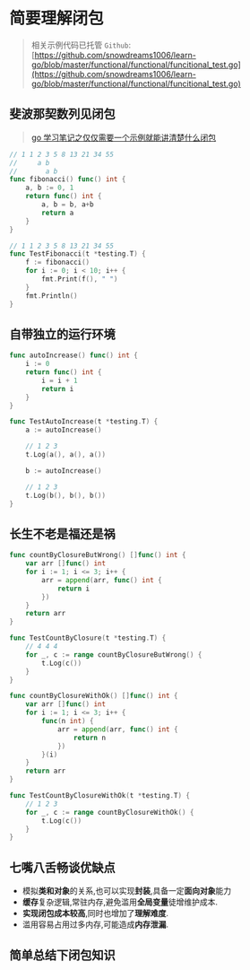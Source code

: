 # 简要理解闭包

> 相关示例代码已托管 `Github`: [https://github.com/snowdreams1006/learn-go/blob/master/functional/functional/funcitional_test.go](https://github.com/snowdreams1006/learn-go/blob/master/functional/functional/funcitional_test.go)

## 斐波那契数列**见闭包**

> [go 学习笔记之仅仅需要一个示例就能讲清楚什么闭包](https://mp.weixin.qq.com/s/ZIIBvCuDgrsdNbQXBeAR9A)

```go
// 1 1 2 3 5 8 13 21 34 55
//     a b
//       a b
func fibonacci() func() int {
    a, b := 0, 1
    return func() int {
        a, b = b, a+b
        return a
    }
}

// 1 1 2 3 5 8 13 21 34 55 
func TestFibonacci(t *testing.T) {
    f := fibonacci()
    for i := 0; i < 10; i++ {
        fmt.Print(f(), " ")
    }
    fmt.Println()
}
```

## 自带**独立**的运行环境

```go
func autoIncrease() func() int {
    i := 0
    return func() int {
        i = i + 1
        return i
    }
}

func TestAutoIncrease(t *testing.T) {
    a := autoIncrease()

    // 1 2 3
    t.Log(a(), a(), a())

    b := autoIncrease()

    // 1 2 3
    t.Log(b(), b(), b())
}
```

## **长生不老**是福还是祸

```go
func countByClosureButWrong() []func() int {
    var arr []func() int
    for i := 1; i <= 3; i++ {
        arr = append(arr, func() int {
            return i
        })
    }
    return arr
}

func TestCountByClosure(t *testing.T) {
    // 4 4 4
    for _, c := range countByClosureButWrong() {
        t.Log(c())
    }
}

func countByClosureWithOk() []func() int {
    var arr []func() int
    for i := 1; i <= 3; i++ {
        func(n int) {
            arr = append(arr, func() int {
                return n
            })
        }(i)
    }
    return arr
}

func TestCountByClosureWithOk(t *testing.T) {
    // 1 2 3
    for _, c := range countByClosureWithOk() {
        t.Log(c())
    }
}
```

## 七嘴八舌畅谈**优缺点**

- 模拟**类和对象**的关系,也可以实现**封装**,具备一定**面向对象**能力
- **缓存**复杂逻辑,常驻内存,避免滥用**全局变量**徒增维护成本.
- **实现闭包成本较高**,同时也增加了**理解难度**.
- 滥用容易占用过多内存,可能造成**内存泄漏**.

## 简单**总结**下闭包知识




